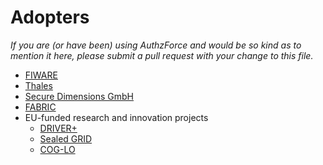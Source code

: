 # Adopters

*If you are (or have been) using AuthzForce and would be so kind as to mention it here, please submit a pull request with your change to this file.* 

* [FIWARE](https://www.fiware.org/)
* [Thales](https://www.thalesgroup.com)
* [Secure Dimensions GmbH](https://github.com/securedimensions/authzforce-geoxacml-basic)
* [FABRIC](https://whatisfabric.net/)
* EU-funded research and innovation projects
  * [DRIVER+](http://driver-project.eu/)
  * [Sealed GRID](https://www.sgrid.eu)
  * [COG-LO](http://www.cog-lo.eu/)

